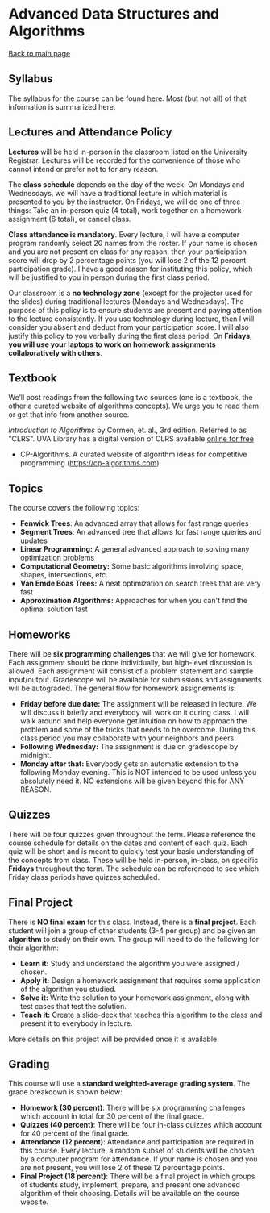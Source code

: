 Advanced Data Structures and Algorithms
===============================

[Back to main page](../readme.html)


<a name="syllabus"></a>Syllabus
------------------------------------------

The syllabus for the course can be found [here](./syllabus.pdf). Most (but not all) of that information is summarized here.

<a name="lectures"></a>Lectures and Attendance Policy
------------------------------------------

**Lectures** will be held in-person in the classroom listed on the University Registrar. Lectures will be recorded for the convenience of those who cannot intend or prefer not to for any reason.

The **class schedule** depends on the day of the week. On Mondays and Wednesdays, we will have a traditional lecture in which material is presented to you by the instructor. On Fridays, we will do one of three things: Take an in-person quiz (4 total), work together on a homework assignment (6 total), or cancel class. 

**Class attendance is mandatory**. Every lecture, I will have a computer program randomly select 20 names from the roster. If your name is chosen and you are not present on class for any reason, then your participation score will drop by 2 percentage points (you will lose 2 of the 12 percent participation grade). I have a good reason for instituting this policy, which will be justified to you in person during the first class period.

Our classroom is a **no technology zone** (except for the projector used for the slides) during traditional lectures (Mondays and Wednesdays). The purpose of this policy is to ensure students are present and paying attention to the lecture consistently. If you use technology during lecture, then I will consider you absent and deduct from your participation score. I will also justify this policy to you verbally during the first class period. On **Fridays, you will use your laptops to work on homework assignments collaboratively with others**.

<a name="textbook"></a>Textbook
------------------------------------------

We’ll post readings from the following two sources (one is a textbook, the other a curated website of algorithms concepts). We urge you to read them or get that info from another source.

*Introduction to Algorithms* by Cormen, et. al., 3rd edition.  Referred to as "CLRS".  UVA Library has a digital version of CLRS available [online for free](https://search.lib.virginia.edu/catalog/u6757775)
* CP-Algorithms. A curated website of algorithm ideas for competitive programming (https://cp-algorithms.com)

<a name="homeworks"></a>Topics
----------------------------------------------------------

The course covers the following topics:

- **Fenwick Trees**: An advanced array that allows for fast range queries
- **Segment Trees**: An advanced tree that allows for fast range queries and updates
- **Linear Programming:** A general advanced approach to solving many optimization problems
- **Computational Geometry:** Some basic algorithms involving space, shapes, intersections, etc.
- **Van Emde Boas Trees:** A neat optimization on search trees that are very fast
- **Approximation Algorithms:** Approaches for when you can't find the optimal solution fast

<a name="homeworks"></a>Homeworks
----------------------------------------------------------

There will be **six programming challenges** that we will give for homework. Each assignment should be done individually, but high-level discussion is allowed. Each assignment will consist of a problem statement and sample input/output. Gradescope will be available for submissions and assignments will be autograded. The general flow for homework assignements is:

- **Friday before due date:** The assignment will be released in lecture. We will discuss it briefly and everybody will work on it during class. I will walk around and help everyone get intuition on how to approach the problem and some of the tricks that needs to be overcome. During this class period you may collaborate with your neighbors and peers.
- **Following Wednesday:** The assignment is due on gradescope by midnight.
- **Monday after that:** Everybody gets an automatic extension to the following Monday evening. This is NOT intended to be used unless you absolutely need it. NO extensions will be given beyond this for ANY REASON.


<a name="lectures"></a>Quizzes
------------------------------------------

There will be four quizzes given throughout the term. Please reference the course schedule for details on the dates and content of each quiz. Each quiz will be short and is meant to quickly test your basic understanding of the concepts from class. These will be held in-person, in-class, on specific **Fridays** throughout the term. The schedule can be referenced to see which Friday class periods have quizzes scheduled.


<a name="final"></a>Final Project
----------------------------------------------------------

There is **NO final exam** for this class. Instead, there is a **final project**. Each student will join a group of other students (3-4 per group) and be given an **algorithm** to study on their own. The group will need to do the following for their algorithm:

- **Learn it:** Study and understand the algorithm you were assigned / chosen.
- **Apply it:** Design a homework assignment that requires some application of the algorithm you studied.
- **Solve it:** Write the solution to your homework assignment, along with test cases that test the solution.
- **Teach it:** Create a slide-deck that teaches this algorithm to the class and present it to everybody in lecture.

More details on this project will be provided once it is available.


<a name="lettergrades"></a>Grading
----------------------------------------------------------

This course will use a **standard weighted-average grading system**. The grade breakdown is shown below:


- **Homework (30 percent)**: There will be six programming challenges which account in total for 30 percent of the final grade.
- **Quizzes (40 percent)**: There will be four in-class quizzes which account for 40 percent of the final grade.
- **Attendance (12 percent)**: Attendance and participation are required in this course. Every lecture, a random subset of students will be chosen by a computer program for attendance. If your name is chosen and you are not present, you will lose 2 of these 12 percentage points.
- **Final Project (18 percent)**: There will be a final project in which groups of students study, implement, prepare, and present one advanced algorithm of their choosing. Details will be available on the course website.





